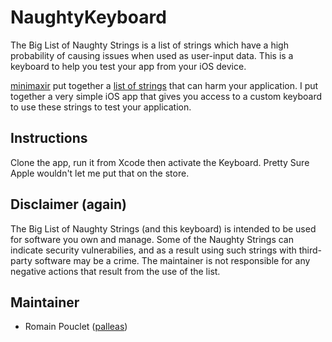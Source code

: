 # NaughtyKeyboard

The Big List of Naughty Strings is a list of strings which have a high probability of causing issues when used as user-input data. This is a keyboard to help you test your app from your iOS device.

[minimaxir](https://github.com/minimaxir) put together a [list of strings](https://github.com/minimaxir/big-list-of-naughty-strings) that can harm your application. I put together 
a very simple iOS app that gives you access to a custom keyboard to use these strings to test your application.


## Instructions 

Clone the app, run it from Xcode then activate the Keyboard. Pretty Sure Apple wouldn't let me put that on the store.

## Disclaimer (again) 

The Big List of Naughty Strings (and this keyboard) is intended to be used for software you own and manage. Some of the Naughty Strings can indicate security vulnerabilies, and as a result using such strings with third-party software may be a crime. The maintainer is not responsible for any negative actions that result from the use of the list.

## Maintainer 

* Romain Pouclet ([palleas](https://github.com/palleas))
